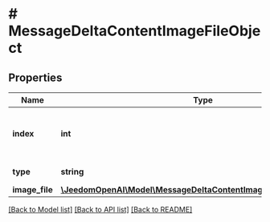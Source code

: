 # # MessageDeltaContentImageFileObject

## Properties

Name | Type | Description | Notes
------------ | ------------- | ------------- | -------------
**index** | **int** | The index of the content part in the message. |
**type** | **string** | Always &#x60;image_file&#x60;. |
**image_file** | [**\JeedomOpenAI\Model\MessageDeltaContentImageFileObjectImageFile**](MessageDeltaContentImageFileObjectImageFile.md) |  | [optional]

[[Back to Model list]](../../README.md#models) [[Back to API list]](../../README.md#endpoints) [[Back to README]](../../README.md)
